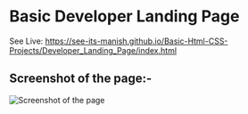 # Basic Developer Landing Page

See Live: https://see-its-manish.github.io/Basic-Html-CSS-Projects/Developer_Landing_Page/index.html

## Screenshot of the page:-

![Screenshot of the page](https://i.ibb.co/1QL4sYt/Developer-Landing-page.png)
